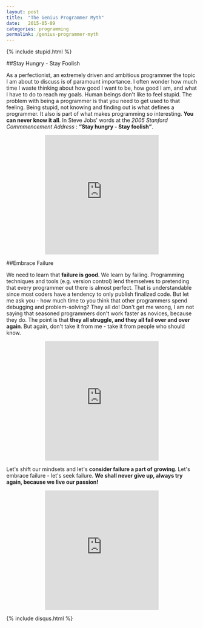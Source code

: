 ```yaml
---
layout: post
title:  "The Genius Programmer Myth"
date:   2015-05-09
categories: programming
permalink: /genius-programmer-myth
---
```

{% include stupid.html %}

##Stay Hungry - Stay Foolish

As a perfectionist, an extremely driven and ambitious programmer the topic I am about to discuss is of paramount importance. I often wonder how much time I waste thinking about how good I want to be, how good I am, and what I have to do to reach my goals. Human beings don't like to feel stupid. The problem with being a programmer is that you need to get used to that feeling. Being stupid, not knowing and finding out is what defines a programmer. It also is part of what makes programming so interesting. **You can never know it all**. In Steve Jobs' words at the *2005 Stanford Commmencement Address* : **<q>Stay hungry - Stay foolish</q>**.

<div style="text-align:center;"><iframe height="315" src="https://www.youtube.com/embed/UF8uR6Z6KLc?rel=0" frameborder="0" allowfullscreen></iframe></div>

##Embrace Failure

We need to learn that **failure is good**. We learn by failing. Programming techniques and tools (e.g. version control) lend themselves to pretending that every programmer out there is almost perfect. That is understandable since most coders have a tendency to only publish finalized code. But let me ask you - how much time to you think that other programmers spend debugging and problem-solving? They all do! Don't get me wrong, I am not saying that seasoned programmers don't work faster as novices, because they do. The point is that **they all struggle, and they all fail over and over again**. But again, don't take it from me - take it from people who should know.

<div style="text-align:center;"><iframe height="315" src="https://www.youtube.com/embed/0SARbwvhupQ?rel=0" frameborder="0" allowfullscreen></iframe></div>

Let's shift our mindsets and let's **consider failure a part of growing**. Let's embrace failure - let's seek failure. **We shall never give up, always try again, because we live our passion!**

<div style="text-align:center;"><iframe height="315" src="https://www.youtube.com/embed/Ydeyl0vXdP0?rel=0" frameborder="0" allowfullscreen></iframe></div>






{% include disqus.html %}
